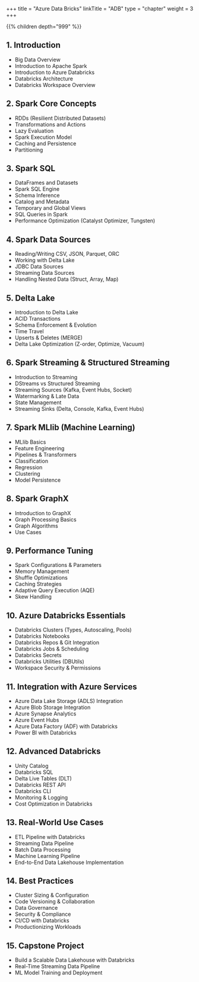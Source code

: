 +++
title = "Azure Data Bricks"
linkTitle = "ADB"
type = "chapter"
weight = 3
+++

{{% children depth="999" %}}


## 1. Introduction
- Big Data Overview
- Introduction to Apache Spark
- Introduction to Azure Databricks
- Databricks Architecture
- Databricks Workspace Overview

## 2. Spark Core Concepts
- RDDs (Resilient Distributed Datasets)
- Transformations and Actions
- Lazy Evaluation
- Spark Execution Model
- Caching and Persistence
- Partitioning

## 3. Spark SQL
- DataFrames and Datasets
- Spark SQL Engine
- Schema Inference
- Catalog and Metadata
- Temporary and Global Views
- SQL Queries in Spark
- Performance Optimization (Catalyst Optimizer, Tungsten)

## 4. Spark Data Sources
- Reading/Writing CSV, JSON, Parquet, ORC
- Working with Delta Lake
- JDBC Data Sources
- Streaming Data Sources
- Handling Nested Data (Struct, Array, Map)

## 5. Delta Lake
- Introduction to Delta Lake
- ACID Transactions
- Schema Enforcement & Evolution
- Time Travel
- Upserts & Deletes (MERGE)
- Delta Lake Optimization (Z-order, Optimize, Vacuum)

## 6. Spark Streaming & Structured Streaming
- Introduction to Streaming
- DStreams vs Structured Streaming
- Streaming Sources (Kafka, Event Hubs, Socket)
- Watermarking & Late Data
- State Management
- Streaming Sinks (Delta, Console, Kafka, Event Hubs)

## 7. Spark MLlib (Machine Learning)
- MLlib Basics
- Feature Engineering
- Pipelines & Transformers
- Classification
- Regression
- Clustering
- Model Persistence

## 8. Spark GraphX
- Introduction to GraphX
- Graph Processing Basics
- Graph Algorithms
- Use Cases

## 9. Performance Tuning
- Spark Configurations & Parameters
- Memory Management
- Shuffle Optimizations
- Caching Strategies
- Adaptive Query Execution (AQE)
- Skew Handling

## 10. Azure Databricks Essentials
- Databricks Clusters (Types, Autoscaling, Pools)
- Databricks Notebooks
- Databricks Repos & Git Integration
- Databricks Jobs & Scheduling
- Databricks Secrets
- Databricks Utilities (DBUtils)
- Workspace Security & Permissions

## 11. Integration with Azure Services
- Azure Data Lake Storage (ADLS) Integration
- Azure Blob Storage Integration
- Azure Synapse Analytics
- Azure Event Hubs
- Azure Data Factory (ADF) with Databricks
- Power BI with Databricks

## 12. Advanced Databricks
- Unity Catalog
- Databricks SQL
- Delta Live Tables (DLT)
- Databricks REST API
- Databricks CLI
- Monitoring & Logging
- Cost Optimization in Databricks

## 13. Real-World Use Cases
- ETL Pipeline with Databricks
- Streaming Data Pipeline
- Batch Data Processing
- Machine Learning Pipeline
- End-to-End Data Lakehouse Implementation

## 14. Best Practices
- Cluster Sizing & Configuration
- Code Versioning & Collaboration
- Data Governance
- Security & Compliance
- CI/CD with Databricks
- Productionizing Workloads

## 15. Capstone Project
- Build a Scalable Data Lakehouse with Databricks
- Real-Time Streaming Data Pipeline
- ML Model Training and Deployment
